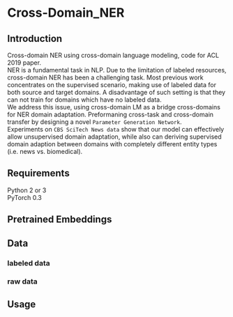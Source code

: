 # Cross-Domain_NER
## Introduction
Cross-domain NER using cross-domain language modeling, code for ACL 2019 paper. <br>
NER is a fundamental task in NLP. Due to the limitation of labeled resources, cross-domain NER has been a challenging task. Most previous work concentrates on the supervised scenario, making use of labeled data for both source and target domains. A disadvantage of such setting is that they can not train for domains which have no labeled data. <br>
We address this issue, using  cross-domain LM as a bridge cross-domains for NER domain adaptation. Preformaning cross-task and cross-domain transfer by designing a novel `Parameter Generation Network`. <br>
Experiments on `CBS SciTech News data` show that
our model can effectively allow unsupervised domain adaptation,
while also can deriving supervised domain adaption between domains with completely different entity types (i.e. news vs. biomedical).


## Requirements
Python 2 or 3 <br>
PyTorch 0.3 


## Pretrained Embeddings


## Data
### labeled data

### raw data


## Usage
